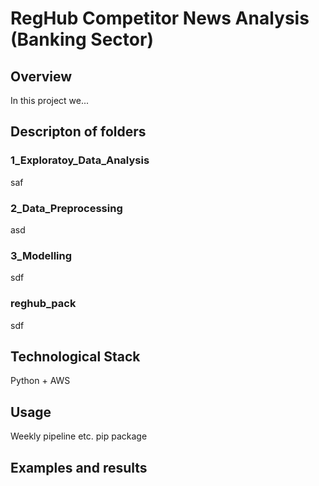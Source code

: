 # RegHub Competitor News Analysis (Banking Sector)

## Overview
In this project we...

## Descripton of folders
### 1_Exploratoy_Data_Analysis
saf
### 2_Data_Preprocessing
asd
### 3_Modelling
sdf
### reghub_pack
sdf

## Technological Stack
Python + AWS

## Usage
Weekly pipeline etc.
pip package

## Examples and results
